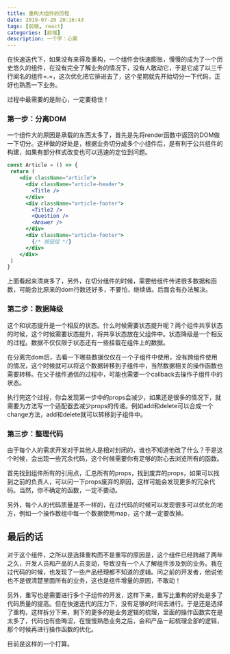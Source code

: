```yaml
---
title: 重构大组件的历程
date: 2019-07-20 20:16:43
tags: [前端, react]
categories: [前端]
description: 一个字：心累
---
```


在快速迭代下，如果没有来得及重构，一个组件会快速膨胀，慢慢的成为了一个历史悠久的组件，在没有完全了解业务的情况下，没有人敢动它，于是它成了以三千行闻名的组件=.=，这次优化把它排进去了，这个星期就先开始切分一下代码，正好也熟悉一下业务。

过程中最需要的是耐心，一定要稳住！


### 第一步：分离DOM
一个组件大的原因是承载的东西太多了，首先是先将render函数中返回的DOM做一下切分。这样做的好处是，根据业务切分成多个小组件后，是有利于公共组件的构建，如果有部分样式改变也可以迅速的定位到问题。

```jsx
const Article = () => {
 return (
    <div className="article">
      <div className="article-header">
        <Title />
      </div>
      <div className="article-footer">
        <Title2 />
        <Question />
        <Answer />
      </div>
      <div className="article-footer">
        {/* 按钮组 */}
      </div>
    </div>
 )
}
```
上面看起来清爽多了，另外，在切分组件的时候，需要给组件传递很多数据和函数，可能会比原来的dom行数还好多，不要怕，继续做。后面会有办法解决。


### 第二步：数据降级
这个和状态提升是一个相反的状态。什么时候需要状态提升呢？两个组件共享状态的时候，这个时候需要状态提升，将共享状态放在父组件中。状态降级是一个相反的过程。数据不仅仅限于状态还有一些挂载在组件上的数据。

在分离完dom后，去看一下哪些数据仅仅在一个子组件中使用，没有跨组件使用的情况，这个时候就可以将这个数据转移到子组件中，当然数据相关的操作函数也需要转移。在父子组件通信的过程中，可能也需要一个callback去操作子组件中的状态。

执行完这个过程，你会发现第一步中的props会减少，如果还是很多的情况下，就需要为方法写一个适配器去减少props的传递。例如add和delete可以合成一个change方法，add和delete就可以转移到子组件中。


### 第三步：整理代码
由于每个人的需求开发对于其他人是相对封闭的，谁也不知道他改了什么？于是这个时候，会出现一些冗余代码，这个时候需要你有足够的耐心去浏览所有的函数。

首先找到组件所有的引用点，汇总所有的props，找到废弃的props，如果可以找到之前的负责人，可以问一下props废弃的原因，这样可能会发现更多的冗余代码。当然，你不确定的函数，一定不要动。

另外，每个人的代码质量是不一样的，在过代码的时候可以发现很多可以优化的地方，例如一个操作数组中每一个数据使用map，这个就一定要改掉。


## 最后的话
对于这个组件，之所以是选择重构而不是重写的原因是，这个组件已经跨越了两年之久，开发人员和产品的人员变动，导致没有一个人了解组件涉及到的业务。我在过代码的时候，也发现了一些产品经理都不知道的逻辑。问之前的开发者，他说他也不是很清楚里面所有的业务，这也是组件增量的原因，不敢动！

另外，重写也是需要进行多个子组件的开发，这样下来，重写比重构的好处是多了代码质量的提高。但在快速迭代的压力下，没有足够的时间去进行。于是还是选择了重构，这样拆分下来，剩下的更多的是业务逻辑的梳理，里面的操作函数实在是太多了，代码也有些晦涩，在慢慢熟悉业务之后，会和产品一起梳理全部的逻辑，那个时候再进行操作函数的优化。

目前是这样的一个打算。

